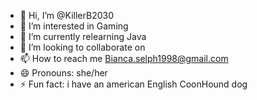 - 👋 Hi, I’m @KillerB2030
- 👀 I’m interested in Gaming
- 🌱 I’m currently relearning Java
- 💞️ I’m looking to collaborate on 
- 📫 How to reach me Bianca.selph1998@gmail.com
- 😄 Pronouns: she/her
- ⚡ Fun fact: i have an american English CoonHound dog 

<!---
KillerB2030/KillerB2030 is a ✨ special ✨ repository because its `README.md` (this file) appears on your GitHub profile.
You can click the Preview link to take a look at your changes.
--->
